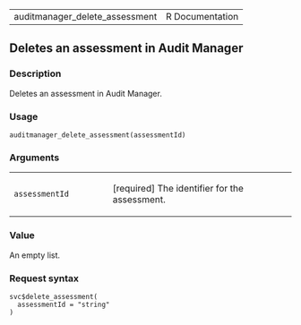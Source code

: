 <table style="width: 100%;">
<tbody>
<tr class="odd">
<td>auditmanager_delete_assessment</td>
<td style="text-align: right;">R Documentation</td>
</tr>
</tbody>
</table>

## Deletes an assessment in Audit Manager

### Description

Deletes an assessment in Audit Manager.

### Usage

    auditmanager_delete_assessment(assessmentId)

### Arguments

<table>
<colgroup>
<col style="width: 35%" />
<col style="width: 65%" />
</colgroup>
<tbody>
<tr class="odd">
<td><code
id="auditmanager_delete_assessment_:_assessmentId">assessmentId</code></td>
<td><p>[required] The identifier for the assessment.</p></td>
</tr>
</tbody>
</table>

### Value

An empty list.

### Request syntax

    svc$delete_assessment(
      assessmentId = "string"
    )
